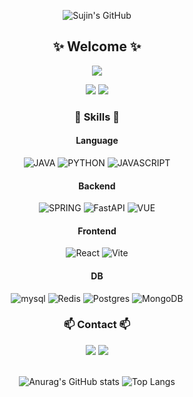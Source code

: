 <div align=center>
  
![Sujin's GitHub](https://capsule-render.vercel.app/api?type=waving&color=CEE3F6&height=200&text=Sujin's%20GitHub&fontAlign=70&fontColor=FFFFFF)
  
<h2>✨ Welcome ✨</h2>
  <p><img src="https://hits.seeyoufarm.com/api/count/incr/badge.svg?url=https%3A%2F%2Fgithub.com%2Ftnwls000&count_bg=%2379C83D&title_bg=%23555555&icon=&icon_color=%23E7E7E7&title=hits&edge_flat=false"/></p>
  <img src="http://mazassumnida.wtf/api/v2/generate_badge?boj=tnwlssla20"/>
  <img src="http://mazandi.herokuapp.com/api?handle=tnwlssla20&theme=warm"/>
<h3>🚀 Skills 🚀</h3>

  <h4>Language</h4>

  ![JAVA](https://img.shields.io/badge/JAVA-ED8B00.svg?&style=for-the-badge&logo=JAVASCRIPT&logoColor=white)
  ![PYTHON](https://img.shields.io/badge/PYTHON-14354C.svg?&style=for-the-badge&logo=JAVASCRIPT&logoColor=white)
  ![JAVASCRIPT](https://img.shields.io/badge/JAVASCRIPT-F7DF1E.svg?&style=for-the-badge&logo=JAVASCRIPT&logoColor=white)

  <h4>Backend</h4>
  
  ![SPRING](https://img.shields.io/badge/SPRING-6DB33F.svg?&style=for-the-badge&logo=SPRING%20BOOT&logoColor=white)
  ![FastAPI](https://img.shields.io/badge/FastAPI-005571?style=for-the-badge&logo=fastapi)
  ![VUE](https://img.shields.io/badge/VUE-4FC08D.svg?&style=for-the-badge&logo=VUE.JS&logoColor=white)
  
  <h4>Frontend</h4>
  
  ![React](https://img.shields.io/badge/react-%2320232a.svg?style=for-the-badge&logo=react&logoColor=%2361DAFB)
  ![Vite](https://img.shields.io/badge/vite-%23646CFF.svg?style=for-the-badge&logo=vite&logoColor=white)
  
  <h4>DB</h4>
  
  ![mysql](https://img.shields.io/badge/MYSQL-4479A1.svg?&style=for-the-badge&logo=mysql&logoColor=white)
  ![Redis](https://img.shields.io/badge/redis-%23DD0031.svg?style=for-the-badge&logo=redis&logoColor=white)
  ![Postgres](https://img.shields.io/badge/postgres-%23316192.svg?style=for-the-badge&logo=postgresql&logoColor=white)
  ![MongoDB](https://img.shields.io/badge/MongoDB-%234ea94b.svg?style=for-the-badge&logo=mongodb&logoColor=white)

<h3>📫 Contact 📫</h3>
  <a href="mailto:tnwlssla20@naver.com"><img src="https://img.shields.io/badge/naver-1EBC8F?style=for-the-badge&logo=naver&logoColor=white"/></a>
  <a href="mailto:tnwlssla20@gmail.com"><img
      src="https://img.shields.io/badge/Gmail-D14836?style=for-the-badge&logo=gmail&logoColor=white"/></a>
  <br/>
  <br/>
  
![Anurag's GitHub stats](https://github-readme-stats.vercel.app/api?username=tnwls000&show_icons=true) 
![Top Langs](https://github-readme-stats.vercel.app/api/top-langs/?username=tnwls000&layout=compact)   
</div>

